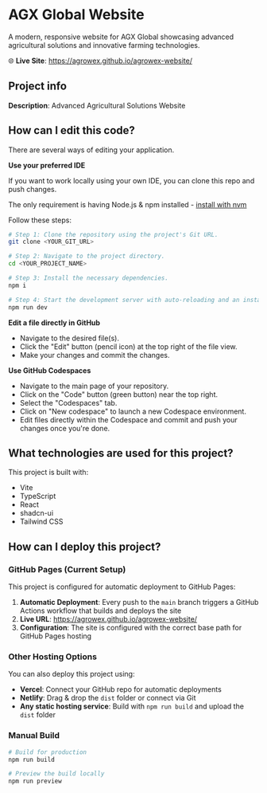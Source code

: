# AGX Global Website

A modern, responsive website for AGX Global showcasing advanced agricultural solutions and innovative farming technologies.

🌐 **Live Site**: https://agrowex.github.io/agrowex-website/

## Project info

**Description**: Advanced Agricultural Solutions Website

## How can I edit this code?

There are several ways of editing your application.

**Use your preferred IDE**

If you want to work locally using your own IDE, you can clone this repo and push changes.

The only requirement is having Node.js & npm installed - [install with nvm](https://github.com/nvm-sh/nvm#installing-and-updating)

Follow these steps:

```sh
# Step 1: Clone the repository using the project's Git URL.
git clone <YOUR_GIT_URL>

# Step 2: Navigate to the project directory.
cd <YOUR_PROJECT_NAME>

# Step 3: Install the necessary dependencies.
npm i

# Step 4: Start the development server with auto-reloading and an instant preview.
npm run dev
```

**Edit a file directly in GitHub**

- Navigate to the desired file(s).
- Click the "Edit" button (pencil icon) at the top right of the file view.
- Make your changes and commit the changes.

**Use GitHub Codespaces**

- Navigate to the main page of your repository.
- Click on the "Code" button (green button) near the top right.
- Select the "Codespaces" tab.
- Click on "New codespace" to launch a new Codespace environment.
- Edit files directly within the Codespace and commit and push your changes once you're done.

## What technologies are used for this project?

This project is built with:

- Vite
- TypeScript
- React
- shadcn-ui
- Tailwind CSS

## How can I deploy this project?

### GitHub Pages (Current Setup)

This project is configured for automatic deployment to GitHub Pages:

1. **Automatic Deployment**: Every push to the `main` branch triggers a GitHub Actions workflow that builds and deploys the site
2. **Live URL**: https://agrowex.github.io/agrowex-website/
3. **Configuration**: The site is configured with the correct base path for GitHub Pages hosting

### Other Hosting Options

You can also deploy this project using:

- **Vercel**: Connect your GitHub repo for automatic deployments
- **Netlify**: Drag & drop the `dist` folder or connect via Git
- **Any static hosting service**: Build with `npm run build` and upload the `dist` folder

### Manual Build

```sh
# Build for production
npm run build

# Preview the build locally
npm run preview
```